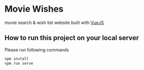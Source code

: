 # Movie Wishes
movie search & wish list website built with [VueJS](https://vuejs.org/)


## How to run this project on your local server
Please run following commands
```bash
npm install
npm run serve
```
